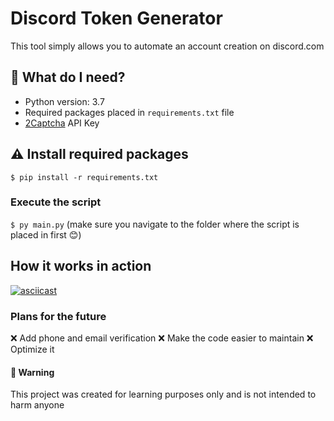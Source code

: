 # Discord Token Generator
This tool simply allows you to automate an account creation on discord.com

## 🤔 What do I need?
* Python version: 3.7
* Required packages placed in `requirements.txt` file
* [2Captcha](https://2captcha.com/) API Key

## ⚠️ Install required packages
`$ pip install -r requirements.txt`

### Execute the script
`$ py main.py` (make sure you navigate to the folder where the script is placed in first 😊)

## How it works in action
[![asciicast](https://asciinema.org/a/HdLBeoiT3bNOmY2bbDohIf08D.svg)](https://asciinema.org/a/HdLBeoiT3bNOmY2bbDohIf08D)

### Plans for the future
❌ Add phone and email verification
❌ Make the code easier to maintain
❌ Optimize it


#### 🚨 Warning
This project was created for learning purposes only and is not intended to harm anyone
